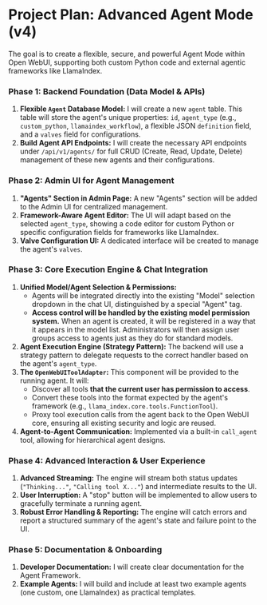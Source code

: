 # Project Plan: Advanced Agent Mode (v4)

The goal is to create a flexible, secure, and powerful Agent Mode within Open WebUI, supporting both custom Python code and external agentic frameworks like LlamaIndex.

### Phase 1: Backend Foundation (Data Model & APIs)

1.  **Flexible `Agent` Database Model:** I will create a new `agent` table. This table will store the agent's unique properties: `id`, `agent_type` (e.g., `custom_python`, `llamaindex_workflow`), a flexible JSON `definition` field, and a `valves` field for configurations.
2.  **Build Agent API Endpoints:** I will create the necessary API endpoints under `/api/v1/agents/` for full CRUD (Create, Read, Update, Delete) management of these new agents and their configurations.

### Phase 2: Admin UI for Agent Management

1.  **"Agents" Section in Admin Page:** A new "Agents" section will be added to the Admin UI for centralized management.
2.  **Framework-Aware Agent Editor:** The UI will adapt based on the selected `agent_type`, showing a code editor for custom Python or specific configuration fields for frameworks like LlamaIndex.
3.  **Valve Configuration UI:** A dedicated interface will be created to manage the agent's `valves`.

### Phase 3: Core Execution Engine & Chat Integration

1.  **Unified Model/Agent Selection & Permissions:**
    *   Agents will be integrated directly into the existing "Model" selection dropdown in the chat UI, distinguished by a special "Agent" tag.
    *   **Access control will be handled by the existing model permission system.** When an agent is created, it will be registered in a way that it appears in the model list. Administrators will then assign user groups access to agents just as they do for standard models.
2.  **Agent Execution Engine (Strategy Pattern):** The backend will use a strategy pattern to delegate requests to the correct handler based on the agent's `agent_type`.
3.  **The `OpenWebUIToolAdapter`:** This component will be provided to the running agent. It will:
    *   Discover all tools **that the current user has permission to access**.
    *   Convert these tools into the format expected by the agent's framework (e.g., `llama_index.core.tools.FunctionTool`).
    *   Proxy tool execution calls from the agent back to the Open WebUI core, ensuring all existing security and logic are reused.
4.  **Agent-to-Agent Communication:** Implemented via a built-in `call_agent` tool, allowing for hierarchical agent designs.

### Phase 4: Advanced Interaction & User Experience

1.  **Advanced Streaming:** The engine will stream both status updates (`"Thinking..."`, `"Calling tool X..."`) and intermediate results to the UI.
2.  **User Interruption:** A "stop" button will be implemented to allow users to gracefully terminate a running agent.
3.  **Robust Error Handling & Reporting:** The engine will catch errors and report a structured summary of the agent's state and failure point to the UI.

### Phase 5: Documentation & Onboarding

1.  **Developer Documentation:** I will create clear documentation for the Agent Framework.
2.  **Example Agents:** I will build and include at least two example agents (one custom, one LlamaIndex) as practical templates.
